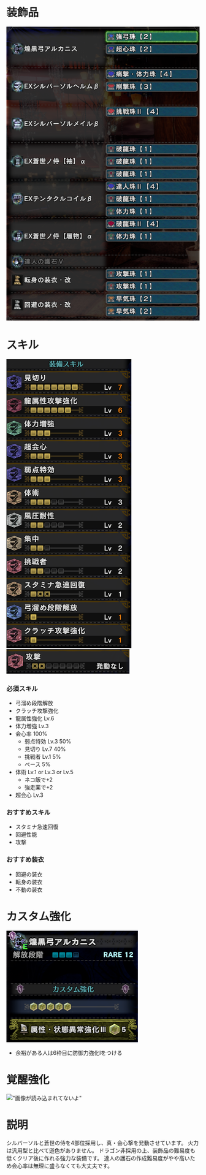 # 装飾品
!["画像が読み込まれてないよ"](/images/14_4_5_jewels.png)


# スキル
!["画像が読み込まれてないよ"](/images/14_4_5_skills_1.png) !["画像が読み込まれてないよ"](/images/14_4_5_skills_2.png)

### 必須スキル
- 弓溜め段階解放
- クラッチ攻撃強化
- 龍属性強化 Lv.6
- 体力増強 Lv.3
- 会心率 100%
  - 弱点特効 Lv.3 50%
  - 見切り Lv.7 40%
  - 挑戦者 Lv.1 5%
  - ベース 5%
- 体術 Lv.1 or Lv.3 or Lv.5
  - ネコ飯で+2
  - 強走薬で+2
- 超会心 Lv.3

### おすすめスキル
- スタミナ急速回復
- 回避性能
- 攻撃

### おすすめ装衣
- 回避の装衣
- 転身の装衣
- 不動の装衣


# カスタム強化
!["画像が読み込まれてないよ"](/images/14_4_5_augmentations.png)

- 余裕がある人は6枠目に防御力強化Ⅰをつける


# 覚醒強化
!["画像が読み込まれてないよ"](/images/14_4_5_awakened_abilities.png)


# 説明
シルバーソルと蒼世の侍を4部位採用し、真・会心撃を発動させています。
火力は汎用型と比べて遜色がありません。
ドラゴン非採用の上、装飾品の難易度も低くクリア後に作れる強力な装備です。
達人の護石の作成難易度がやや高いため会心率は無理に盛らなくても大丈夫です。
